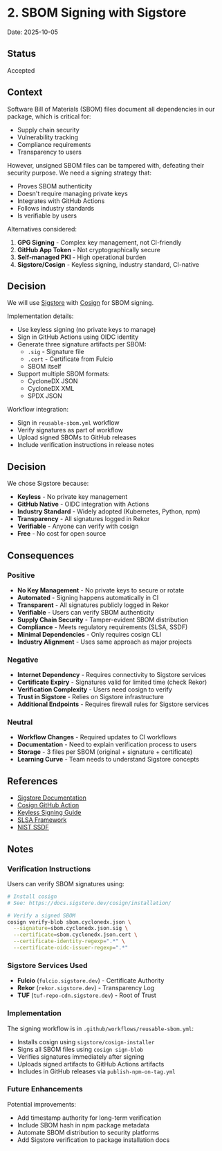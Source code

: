 # 2. SBOM Signing with Sigstore

Date: 2025-10-05

## Status

Accepted

## Context

Software Bill of Materials (SBOM) files document all dependencies in our package, which is critical for:

- Supply chain security
- Vulnerability tracking
- Compliance requirements
- Transparency to users

However, unsigned SBOM files can be tampered with, defeating their security purpose. We need a signing strategy that:

- Proves SBOM authenticity
- Doesn't require managing private keys
- Integrates with GitHub Actions
- Follows industry standards
- Is verifiable by users

Alternatives considered:

1. **GPG Signing** - Complex key management, not CI-friendly
2. **GitHub App Token** - Not cryptographically secure
3. **Self-managed PKI** - High operational burden
4. **Sigstore/Cosign** - Keyless signing, industry standard, CI-native

## Decision

We will use [Sigstore](https://www.sigstore.dev/) with [Cosign](https://docs.sigstore.dev/cosign/overview/) for SBOM signing.

Implementation details:

- Use keyless signing (no private keys to manage)
- Sign in GitHub Actions using OIDC identity
- Generate three signature artifacts per SBOM:
  - `.sig` - Signature file
  - `.cert` - Certificate from Fulcio
  - SBOM itself
- Support multiple SBOM formats:
  - CycloneDX JSON
  - CycloneDX XML
  - SPDX JSON

Workflow integration:

- Sign in `reusable-sbom.yml` workflow
- Verify signatures as part of workflow
- Upload signed SBOMs to GitHub releases
- Include verification instructions in release notes

## Decision

We chose Sigstore because:

- **Keyless** - No private key management
- **GitHub Native** - OIDC integration with Actions
- **Industry Standard** - Widely adopted (Kubernetes, Python, npm)
- **Transparency** - All signatures logged in Rekor
- **Verifiable** - Anyone can verify with cosign
- **Free** - No cost for open source

## Consequences

### Positive

- **No Key Management** - No private keys to secure or rotate
- **Automated** - Signing happens automatically in CI
- **Transparent** - All signatures publicly logged in Rekor
- **Verifiable** - Users can verify SBOM authenticity
- **Supply Chain Security** - Tamper-evident SBOM distribution
- **Compliance** - Meets regulatory requirements (SLSA, SSDF)
- **Minimal Dependencies** - Only requires cosign CLI
- **Industry Alignment** - Uses same approach as major projects

### Negative

- **Internet Dependency** - Requires connectivity to Sigstore services
- **Certificate Expiry** - Signatures valid for limited time (check Rekor)
- **Verification Complexity** - Users need cosign to verify
- **Trust in Sigstore** - Relies on Sigstore infrastructure
- **Additional Endpoints** - Requires firewall rules for Sigstore services

### Neutral

- **Workflow Changes** - Required updates to CI workflows
- **Documentation** - Need to explain verification process to users
- **Storage** - 3 files per SBOM (original + signature + certificate)
- **Learning Curve** - Team needs to understand Sigstore concepts

## References

- [Sigstore Documentation](https://docs.sigstore.dev/)
- [Cosign GitHub Action](https://github.com/sigstore/cosign-installer)
- [Keyless Signing Guide](https://docs.sigstore.dev/cosign/signing/signing_with_containers/)
- [SLSA Framework](https://slsa.dev/)
- [NIST SSDF](https://csrc.nist.gov/Projects/ssdf)

## Notes

### Verification Instructions

Users can verify SBOM signatures using:

```bash
# Install cosign
# See: https://docs.sigstore.dev/cosign/installation/

# Verify a signed SBOM
cosign verify-blob sbom.cyclonedx.json \
  --signature=sbom.cyclonedx.json.sig \
  --certificate=sbom.cyclonedx.json.cert \
  --certificate-identity-regexp=".*" \
  --certificate-oidc-issuer-regexp=".*"
```

### Sigstore Services Used

- **Fulcio** (`fulcio.sigstore.dev`) - Certificate Authority
- **Rekor** (`rekor.sigstore.dev`) - Transparency Log
- **TUF** (`tuf-repo-cdn.sigstore.dev`) - Root of Trust

### Implementation

The signing workflow is in `.github/workflows/reusable-sbom.yml`:

- Installs cosign using `sigstore/cosign-installer`
- Signs all SBOM files using `cosign sign-blob`
- Verifies signatures immediately after signing
- Uploads signed artifacts to GitHub Actions artifacts
- Includes in GitHub releases via `publish-npm-on-tag.yml`

### Future Enhancements

Potential improvements:

- Add timestamp authority for long-term verification
- Include SBOM hash in npm package metadata
- Automate SBOM distribution to security platforms
- Add Sigstore verification to package installation docs
